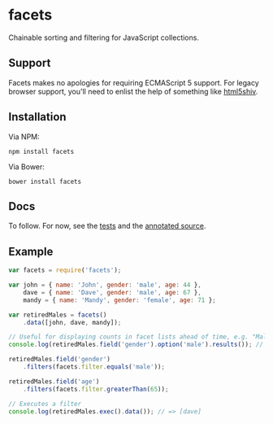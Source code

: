 # facets

Chainable sorting and filtering for JavaScript collections.

## Support

Facets makes no apologies for requiring ECMAScript 5 support. For legacy browser support, you'll need to enlist the help of something like [html5shiv](https://github.com/aFarkas/html5shiv).

## Installation

Via NPM:

```npm install facets```

Via Bower:

```bower install facets```

## Docs

To follow. For now, see the [tests](test/facets.spec.js) and the [annotated source](facets.js).

## Example

```js
var facets = require('facets');

var john = { name: 'John', gender: 'male', age: 44 },
	dave = { name: 'Dave', gender: 'male', age: 67 },
	mandy = { name: 'Mandy', gender: 'female', age: 71 };

var retiredMales = facets()
    .data([john, dave, mandy]);

// Useful for displaying counts in facet lists ahead of time, e.g. "Male (2)"
console.log(retiredMales.field('gender').option('male').results()); // => [john, dave]

retiredMales.field('gender')
    .filters(facets.filter.equals('male'));

retiredMales.field('age')
    .filters(facets.filter.greaterThan(65));

// Executes a filter
console.log(retiredMales.exec().data()); // => [dave]
```